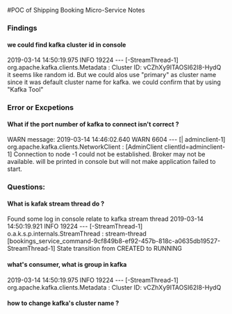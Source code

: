 #POC of Shipping Booking Micro-Service Notes

### Findings
#### we could find kafka cluster id in console
2019-03-14 14:50:19.975  INFO 19224 --- [-StreamThread-1] org.apache.kafka.clients.Metadata        : Cluster ID: vCZhXy9ITAOSI62I8-HydQ
it seems like random id. But we could alos use "primary" as cluster name since it was default cluster name for kafka. we could confirm that by using "Kafka Tool"

### Error or Excpetions
#### What if the port number of kafka to connect isn't correct ?
WARN message:
2019-03-14 14:46:02.640  WARN 6604 --- [| adminclient-1] org.apache.kafka.clients.NetworkClient   : [AdminClient clientId=adminclient-1] Connection to node -1 could not be established. Broker may not be available.
will be printed in console but will not make application failed to start.

### Questions:
#### What is kafak stream thread do ? 
Found some log in console relate to kafka stream thread
2019-03-14 14:50:19.921  INFO 19224 --- [-StreamThread-1] o.a.k.s.p.internals.StreamThread         : stream-thread [bookings_service_command-9cf849b8-ef92-457b-818c-a0635db19527-StreamThread-1] State transition from CREATED to RUNNING

#### what's consumer, what is group in kafka
2019-03-14 14:50:19.975  INFO 19224 --- [-StreamThread-1] org.apache.kafka.clients.Metadata        : Cluster ID: vCZhXy9ITAOSI62I8-HydQ

#### how to change kafka's cluster name ?